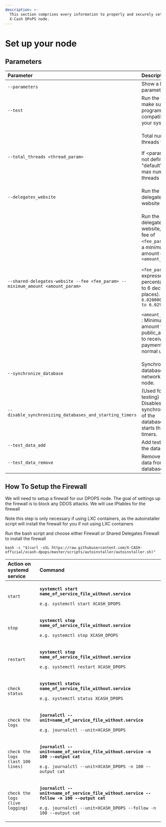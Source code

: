 ```yaml
---
description: >-
  This section comprises every information to properly and securely set up an
  X-Cash DPoPS node.
---
```


# Set up your node

## Parameters <a id="parameters"></a>

<table>
  <thead>
    <tr>
      <th style="text-align:left">Parameter</th>
      <th style="text-align:left">Description</th>
    </tr>
  </thead>
  <tbody>
    <tr>
      <td style="text-align:left"><code>--parameters</code>
      </td>
      <td style="text-align:left">Show a list of all parameters</td>
    </tr>
    <tr>
      <td style="text-align:left"><code>--test</code>
      </td>
      <td style="text-align:left">Run the test to make sure the program is compatible with your system</td>
    </tr>
    <tr>
      <td style="text-align:left"><code>--total_threads &lt;thread_param&gt;</code>
      </td>
      <td style="text-align:left">
        <p>Total number of threads to use</p>
        <p>If &lt;param&gt; is not defined, &quot;default&quot; is the max number
          of threads</p>
      </td>
    </tr>
    <tr>
      <td style="text-align:left"><code>--delegates_website</code>
      </td>
      <td style="text-align:left">Run the delegates website</td>
    </tr>
    <tr>
      <td style="text-align:left"><code>--shared-delegates-website --fee &lt;fee_param&gt; --minimum_amount &lt;amount_param&gt;</code>
      </td>
      <td style="text-align:left">
        <p>Run the shared delegates website, with a fee of <code>&lt;fee_param&gt;</code> and
          a minimum amount of <code>&lt;amount_param&gt;.</code>
        </p>
        <p><code>&lt;fee_param&gt;</code> : expressed in percentage (up to 6 decimal
          places). <code>Ex: 6.020000 equals to 6.02%</code>
        </p>
        <p><code>&lt;amount_param&gt;</code> : Minimum amount for a public_address
          to receive a payment (in normal units).</p>
      </td>
    </tr>
    <tr>
      <td style="text-align:left"><code>--synchronize_database</code>
      </td>
      <td style="text-align:left">Synchronize the database from a network data node.</td>
    </tr>
    <tr>
      <td style="text-align:left"><code>--disable_synchronizing_databases_and_starting_timers</code>
      </td>
      <td style="text-align:left">(Used for testing) Disables synchronizing of the databases and starts
        the timers.</td>
    </tr>
    <tr>
      <td style="text-align:left"><code>--test_data_add</code>
      </td>
      <td style="text-align:left">Add test data to the databases</td>
    </tr>
    <tr>
      <td style="text-align:left"><code>--test_data_remove</code>
      </td>
      <td style="text-align:left">Remove test data from the databases</td>
    </tr>
  </tbody>
</table>

## 

## How To Setup the Firewall

We will need to setup a firewall for our DPOPS node. The goal of settings up the firewall is to block any DDOS attacks. We will use IPtables for the firewall

Note this step is only necessary if using LXC containers, as the autoinstaller script will install the firewall for you if not using LXC containers

Run the bash script and choose either Firewall or Shared Delegates Firewall to install the firewall

```text
bash -c "$(curl -sSL https://raw.githubusercontent.com/X-CASH-official/xcash-dpops/master/scripts/autoinstaller/autoinstaller.sh)"
```

<table>
  <thead>
    <tr>
      <th style="text-align:left">Action on systemd service</th>
      <th style="text-align:left">Command</th>
    </tr>
  </thead>
  <tbody>
    <tr>
      <td style="text-align:left"><code>start</code>
      </td>
      <td style="text-align:left">
        <p><b><code>systemctl start name_of_service_file_without.service</code></b>
        </p>
        <p><code>e.g. systemctl start XCASH_DPOPS</code>
        </p>
      </td>
    </tr>
    <tr>
      <td style="text-align:left"><code>stop</code>
      </td>
      <td style="text-align:left">
        <p><b><code>systemctl stop name_of_service_file_without.service</code></b>
        </p>
        <p><code>e.g. systemctl stop XCASH_DPOPS</code>
        </p>
      </td>
    </tr>
    <tr>
      <td style="text-align:left"><code>restart</code>
      </td>
      <td style="text-align:left">
        <p><b><code>systemctl stop name_of_service_file_without.service</code></b>
        </p>
        <p><code>e.g. systemctl restart XCASH_DPOPS</code>
        </p>
      </td>
    </tr>
    <tr>
      <td style="text-align:left"><code>check status</code>
      </td>
      <td style="text-align:left">
        <p><b><code>systemctl status name_of_service_file_without.service</code></b>
        </p>
        <p><code>e.g. systemctl status XCASH_DPOPS</code>
        </p>
      </td>
    </tr>
    <tr>
      <td style="text-align:left"><code>check the logs</code>
      </td>
      <td style="text-align:left">
        <p><b><code>journalctl --unit=name_of_service_file_without.service</code></b>
        </p>
        <p><code>e.g. journalctl --unit=XCASH_DPOPS</code>
        </p>
      </td>
    </tr>
    <tr>
      <td style="text-align:left"><code>check the logs<br />(last 100 lines)</code>
      </td>
      <td style="text-align:left">
        <p><b><code>journalctl --unit=name_of_service_file_without.service -n 100 --output cat</code></b>
        </p>
        <p><code>e.g. journalctl --unit=XCASH_DPOPS -n 100 --output cat</code>
        </p>
      </td>
    </tr>
    <tr>
      <td style="text-align:left"><code>check the logs<br />(live logging)</code>
      </td>
      <td style="text-align:left">
        <p><b><code>journalctl --unit=name_of_service_file_without.service --follow -n 100 --output cat</code></b>
        </p>
        <p><code>e.g. journalctl --unit=XCASH_DPOPS --follow -n 100 --output cat</code>
        </p>
      </td>
    </tr>
  </tbody>
</table>

